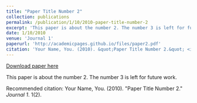 ```yaml
---
title: "Paper Title Number 2"
collection: publications
permalink: /publication/1/10/2010-paper-title-number-2
excerpt: 'This paper is about the number 2. The number 3 is left for future work.'
date: 1/10/2010
venue: 'Journal 1'
paperurl: 'http://academicpages.github.io/files/paper2.pdf'
citation: 'Your Name, You. (2010). &quot;Paper Title Number 2.&quot; <i>Journal 1</i>. 1(2).'
---
```


<a href='http://academicpages.github.io/files/paper2.pdf'>Download paper here</a>

This paper is about the number 2. The number 3 is left for future work.

Recommended citation: Your Name, You. (2010). "Paper Title Number 2." <i>Journal 1</i>. 1(2).